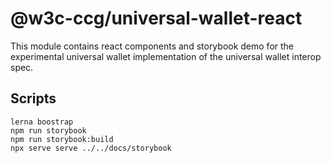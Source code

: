 # @w3c-ccg/universal-wallet-react

This module contains react components and storybook demo for the experimental universal wallet implementation of the universal wallet interop spec.

## Scripts

```
lerna boostrap
npm run storybook
npm run storybook:build
npx serve serve ../../docs/storybook
```
